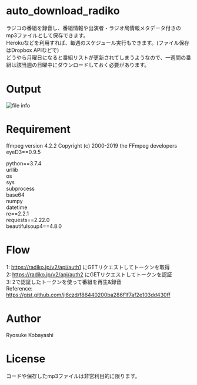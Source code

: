# auto_download_radiko
ラジコの番組を録音し、番組情報や出演者・ラジオ局情報メタデータ付きのmp3ファイルとして保存できます。<br>
Herokuなどを利用すれば、毎週のスケジュール実行もできます。(ファイル保存はDropbox APIなどで)<br>
どうやら月曜日になると番組リストが更新されてしまうようなので、一週間の番組は該当週の日曜中にダウンロードしておく必要があります。<br>

# Output
![file info](https://user-images.githubusercontent.com/58103830/82830715-74aca580-9ef1-11ea-96cc-82976d919241.png)

# Requirement
ffmpeg version 4.2.2 Copyright (c) 2000-2019 the FFmpeg developers<br>
eyeD3==0.9.5<br>

python==3.7.4<br>
  urllib<br>
  os<br>
  sys<br>
  subprocess<br>
  base64<br>
  numpy<br>
  datetime<br>
  re==2.2.1<br>
  requests==2.22.0<br>
  beautifulsoup4==4.8.0<br>

# Flow
  1: https://radiko.jp/v2/api/auth1 にGETリクエストしてトークンを取得<br>
  2: https://radiko.jp/v2/api/auth2 にGETリクエストしてトークンを認証<br>
  3: 2で認証したトークンを使って番組を再生&録音<br>
  Reference: https://gist.github.com/ji6czd/f86440200ba286f1f7af2e103dd430ff<br>


# Author
  Ryosuke Kobayashi<br>

# License
  コードや保存したmp3ファイルは非営利目的に限ります。<br>
